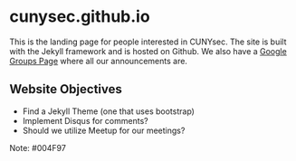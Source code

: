 # cunysec.github.io

This is the landing page for people interested in CUNYsec. The site is built with the Jekyll framework and is hosted on Github. We also have a [Google Groups Page]() where all our announcements are. 

## Website Objectives
* Find a Jekyll Theme (one that uses bootstrap)
* Implement Disqus for comments?
* Should we utilize Meetup for our meetings?

Note: #004F97